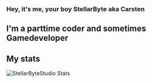 ### Hey, it's me, your boy StellarByte aka Carsten

## I'm a parttime coder and sometimes Gamedeveloper


## My stats
<img align="center" alt="StellarByteStudio Stats" src="https://github-readme-stats.vercel.app/api?username=StellarByteStudios&count_private=true&theme=radical">